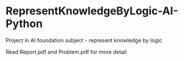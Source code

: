 # RepresentKnowledgeByLogic-AI-Python
 Project in AI foundation subject - represent knowledge by logic

Read Report.pdf and Problem.pdf for more detail
